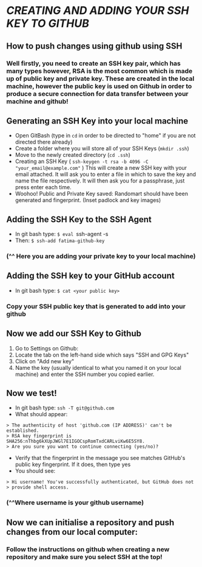 # *CREATING AND ADDING YOUR SSH KEY TO GITHUB* 

## How to push changes using github using SSH

### Well firstly, you need to create an SSH key pair, which has many types however, RSA is the most common which is made up of public key and private key. These are created in the local machine, however the public key is used on Github in order to produce a secure connection for **data transfer** between your machine and github!

## Generating an SSH Key into your local machine 

- Open GitBash (type in `cd` in order to be directed to "home" if you are not directed there already)
- Create a folder where you will store all of your SSH Keys (`mkdir .ssh`)
- Move to the newly created directory (`cd .ssh`)
- Creating an SSH Key (    `ssh-keygen -t rsa -b 4096 -C "your_email@example.com"` ) This will create a new SSH key with your email attached. It will ask you to enter a file in which to save the key and name the file respectively. It will then ask you for a passphrase, just press enter each time.
- Woohoo! Public and Private Key saved: Randomart should have been generated and fingerprint. (Inset padlock and key images)

## Adding the SSH Key to the SSH Agent

- In git bash type:
`$ eval `ssh-agent -s` `
- Then:
`$ ssh-add fatima-github-key`
### (^^ Here you are adding your private key to your local machine)

## Adding the SSH key to your GitHub account

- In git bash type:
`$ cat <your public key> `
### Copy your SSH public key that is generated to add into your github

## Now we add our SSH Key to Github

1. Go to Settings on Github:
2. Locate the tab on the left-hand side which says "SSH and GPG Keys"
3. Click on "Add new key"
4. Name the key  (usually identical to what you named it on your local machine) and enter the SSH number you copied earlier.


## Now we test! 

- In git bash type:
`ssh -T git@github.com`
- What should appear:
```
> The authenticity of host 'github.com (IP ADDRESS)' can't be established.
> RSA key fingerprint is SHA256:nThbg6kXUpJWGl7E1IGOCspRomTxdCARLviKw6E5SY8.
> Are you sure you want to continue connecting (yes/no)?
```
- Verify that the fingerprint in the message you see matches GitHub's public key fingerprint. If it does, then type yes
- You should see:
```
> Hi username! You've successfully authenticated, but GitHub does not
> provide shell access.
```
### (^^Where username is your github username)

## Now we can initialise a repository and push changes from our local computer:

### Follow the instructions on github when creating a new repository and make sure you select SSH at the top!

